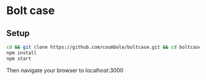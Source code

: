 # Bolt case

## Setup

``` bash
cd && git clone https://github.com/coumbole/boltcase.git && cd boltcase
npm install
npm start
```

Then navigate your browser to localhost:3000
